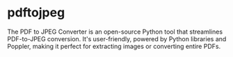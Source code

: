 # pdftojpeg
The PDF to JPEG Converter is an open-source Python tool that streamlines PDF-to-JPEG conversion. It's user-friendly, powered by Python libraries and Poppler, making it perfect for extracting images or converting entire PDFs.
